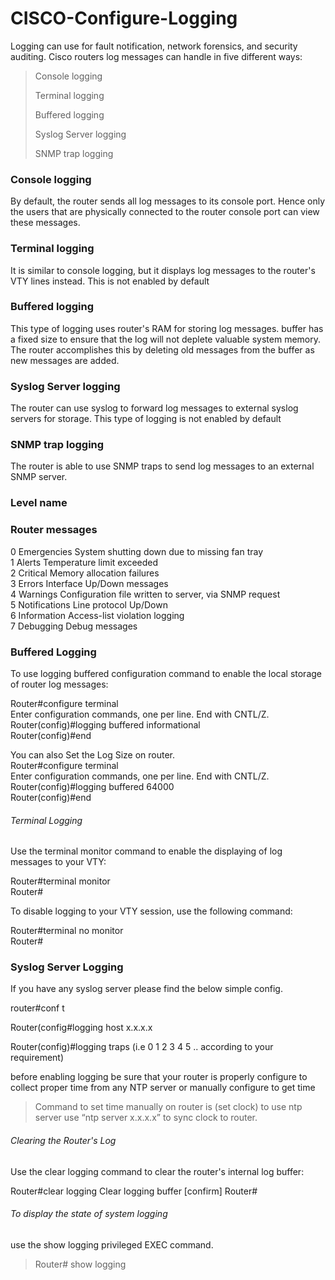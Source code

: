 # CISCO-Configure-Logging 

 Logging can use for fault notification, network forensics, and security auditing.
 Cisco routers log messages can handle in five different ways:
 >Console logging
 >
 >Terminal logging
 >
 >Buffered logging
 >
 >Syslog Server logging
 >
 >SNMP trap logging

### Console logging
By default, the router sends all log messages to its console port. Hence only the users that are physically connected to the router console port can view these messages.
### Terminal logging
It is similar to console logging, but it displays log messages to the router's VTY lines instead. This is not enabled by default   
### Buffered logging
This type of logging uses router's RAM for storing log messages. buffer has a fixed size to ensure that the log will not deplete valuable system memory. The router accomplishes this by deleting old messages from the buffer as new messages are added.
### Syslog Server logging 
The router can use syslog to forward log messages to external syslog servers for storage. This type of logging is not enabled by default
### SNMP trap logging
The router is able to use SNMP traps to send log messages to an external SNMP server.

### Level name

### Router messages

0	Emergencies	System shutting down due to missing fan tray <br/>
1	Alerts	Temperature limit exceeded <br/>
2	Critical	Memory allocation failures <br/>
3	Errors	Interface Up/Down messages <br/>
4	Warnings	Configuration file written to server, via SNMP request <br/>
5	Notifications	Line protocol Up/Down <br/>
6	Information	Access-list violation logging <br/>
7	Debugging	Debug messages <br/>


### Buffered Logging 
To use logging buffered configuration command to enable the local storage of router log messages: <br/>

Router#configure terminal <br/>
Enter configuration commands, one per line.  End with CNTL/Z. <br/>
Router(config)#logging buffered informational <br/>
Router(config)#end <br/>

You can also Set the Log Size on router.<br/>
Router#configure terminal<br/>
Enter configuration commands, one per line.  End with CNTL/Z.<br/>
Router(config)#logging buffered 64000 <br/>
Router(config)#end <br/>

###### Terminal Logging 
Use the terminal monitor command to enable the displaying of log messages to your VTY: <br/>

Router#terminal monitor <br/>
Router# <br/>

To disable logging to your VTY session, use the following command: <br/>

Router#terminal no monitor <br/>
Router# <br/>


### Syslog  Server Logging 
If you have any syslog server please find the below simple config. <br/>

router#conf t <br/>

Router(config#logging host x.x.x.x <br/>

Router(config)#logging traps (i.e 0 1 2 3 4 5 .. according to your requirement) <br/>

before enabling logging be sure that your router is properly configure to collect proper time from any NTP server or manually configure to get time <br/>
>Command to set time manually on router is 
>(set clock) 
to use ntp server use 
> “ntp server x.x.x.x” to sync clock to router.

###### Clearing the Router's Log

Use the clear logging command to clear the router's internal log buffer:

Router#clear logging
Clear logging buffer [confirm]<enter>
Router#
 
###### To display the state of system logging 
use the show logging privileged EXEC command.
 >Router# show logging



